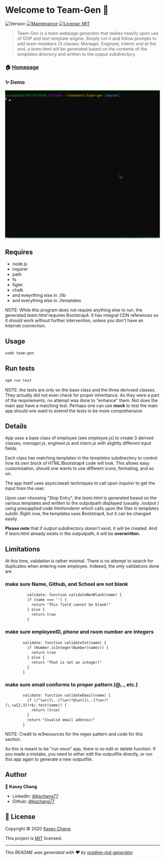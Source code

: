 # Welcome to Team-Gen 👋
![Version](https://img.shields.io/badge/version-0.1-blue.svg?cacheSeconds=2592000)
[![Maintenance](https://img.shields.io/badge/Maintained%3F-yes-green.svg)](https://github.com/kschang77/team-gen/graphs/commit-activity)
[![License: MIT](https://img.shields.io/github/license/kschang77/Team-Gen)](https://github.com/kschang77/team-gen/blob/master/LICENSE)

> Team-Gen is a team webpage generator that realies heavily upon use of OOP and text template engine. Simply run it and follow prompts to add team members (3 classes: Manager, Engineer, Intern) and at the end, a _team.html_ will be generated based on the contents of the _templates_ directory and written to the _output_ subdirectory. 

### 🏠 [Homepage](https://github.com/kschang77/team-gen)

### ✨ Demo

![Demo](./Assets/test3.gif)

## Requires
  * node.js
  * inquirer
  * path
  * fs
  * figlet
  * chalk
  * and eveyrthing else in ./lib
  * and everything else in ./templates

NOTE: While this program does not require anything else to run, the generated _team.html_ requires Bootstrap4. It has integral CDN references so it should work without further intervention, unless you don't have an Internet connection. 

## Usage

```sh
node team-gen
```

## Run tests

```sh
npm run test
```

NOTE: the tests are only on the base class and the three derivsed classes. They actually did not even check for proper inheritance. As they were a part of the requirements, no attempt was done to "enhance" them. Not does the main app have a matching test. Perhaps one can use **mock** to test the main app should one want to extend the tests to be more comprehensive. 

## Details

App uses a base class of employee (see _employee.js_) to create 3 derived classes, _manager.js_, _engineer.js_ and _intern.js_ with slightly different input fields. 

Each class has matching templates in the _templates_ subdirectory to control how its own block of HTML/Bootstrap4 code will look. This allows easy customization, should one wants to use different icons, formating, and so on. 

The app itself uses async/await techniques to call upon _inquirer_ to get the input from the user. 

Upon user choosing "Stop Entry", the _team.html_ is generated based on the various templates and written to the outputpath displayed (usually _./output_ ) using presupplied code _htmlrenderer_ which calls upon the files in _templates_ subdir. Right now, the templates uses Bootstrap4, but it can be changed easily. 

**Please note** that if _output_ subdirectory doesn't exist, it will be created. And if _team.html_ already exists in the outputpath, it will be **overwritten**. 


## Limitations

At this time, validation is rather minimal. There is no attempt to search for duplicates when entering new employee. Indeeed, the only validations done are 

### make sure Name, Github, and School are not blank

```        
          validate: function validateNonBlank(name) {
          if (name === '') {
            return "This field cannot be blank!"
          } else {
            return true
          }
```

### make sure employeeID, phone and room number are integers

```       
        validate: function validateInt(name) {
          if (Number.isInteger(Number(name))) {
            return true
          } else {
            return "That is not an integer!"
          }
        }
   ```

### make sure email conforms to proper pattern (@,., etc.) 

```       
        validate: function validateEmail(name) {
          if (/^\w+([\.-]?\w+)*@\w+([\.-]?\w+)*(\.\w{2,3})+$/.test(name)) {
            return (true)
          }
          return "Invalid email address!"
        }
 ```

NOTE: Credit to w3resources for the regex pattern and code for this section. 

As this is meant to be "run once" app, there is no edit or delete function.  If you made a mistake, you need to either edit the outputfile directly, or run this app again to generate a new outputfile. 


## Author

👤 **Kasey Chang**

* LinkedIn: [@kschang77](https://www.linkedin.com/in/kasey-chang-0932b332/)
* Github: [@kschang77](https://github.com/kschang77)


## 📝 License

Copyright © 2020 [Kasey Chang](https://github.com/kschang77).

This project is [MIT](https://github.com/kschang77/team-gen/blob/master/LICENSE) licensed.

***
_This README was generated with ❤️ by [readme-md-generator](https://github.com/kefranabg/readme-md-generator)_
